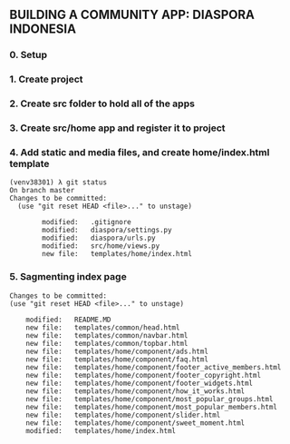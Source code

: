 ## BUILDING A COMMUNITY APP: DIASPORA INDONESIA

### 0. Setup
### 1. Create project
### 2. Create src folder to hold all of the apps
### 3. Create src/home app and register it to project
### 4. Add static and media files, and create home/index.html template

	(venv38301) λ git status
	On branch master
	Changes to be committed:
	  (use "git reset HEAD <file>..." to unstage)

	        modified:   .gitignore
	        modified:   diaspora/settings.py
	        modified:   diaspora/urls.py
	        modified:   src/home/views.py
	        new file:   templates/home/index.html

### 5. Sagmenting index page

	Changes to be committed:
  	(use "git reset HEAD <file>..." to unstage)

        modified:   README.MD
        new file:   templates/common/head.html
        new file:   templates/common/navbar.html
        new file:   templates/common/topbar.html
        new file:   templates/home/component/ads.html
        new file:   templates/home/component/faq.html
        new file:   templates/home/component/footer_active_members.html
        new file:   templates/home/component/footer_copyright.html
        new file:   templates/home/component/footer_widgets.html
        new file:   templates/home/component/how_it_works.html
        new file:   templates/home/component/most_popular_groups.html
        new file:   templates/home/component/most_popular_members.html
        new file:   templates/home/component/slider.html
        new file:   templates/home/component/sweet_moment.html
        modified:   templates/home/index.html